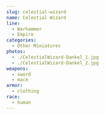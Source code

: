 ```yaml
---
slug: celestial-wizard
name: Celestial Wizard
line:
  - Warhammer
  - Empire
categories:
  - Other Miniatures
photos:
  - ./CelestialWizard-Dankel_1.jpg
  - ./CelestialWizard-Dankel_2.jpg
weapons:
  - sword
  - mace
armor:
  - clothing
race:
  - human
---
```

